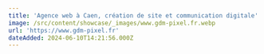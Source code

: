 ```yaml
---
title: 'Agence web à Caen, création de site et communication digitale'
image: /src/content/showcase/_images/www.gdm-pixel.fr.webp
url: 'https://www.gdm-pixel.fr'
dateAdded: 2024-06-10T14:21:56.000Z
---
```


